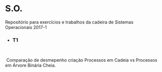 # S.O.

Repositório para exercícios e trabalhos da cadeira de Sistemas Operacionais 2017-1


- <h3>T1</h3><br/>
  Comparação de desmepenho criação Processos em Cadeia vs Processos em Árvore Binária Cheia.
